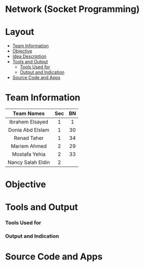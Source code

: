 # Network (Socket Programming)

# Layout
* <a href="#A"> Team Information </a>
* <a href="#B"> Objective </a>
* <a href="#C"> Idea Description </a>
* <a href="#D"> Tools and Output </a>
  * <a href="#E"> Tools Used for </a>
  * <a href="#F"> Output and Indication </a>
* <a href="#G"> Source Code and Apps </a>

<h1 id="A"> Team Information </h1>

Team Names | Sec | BN
:--------:|:---------:|:-------:
Ibrahem Elsayed | 1 | 1
Donia Abd Elslam | 1 | 30
Renad Taher | 1 | 34
Mariem Ahmed | 2 | 29
Mostafa Yehia | 2 | 33
Nancy Salah Eldin | 2 | 

<h1 id="B"> Objective </h1>

<h1 id="D"> Tools and Output </h1>
<h3 id="E"> Tools Used for </h3>

<h3 id="F"> Output and Indication </h3>


<h1 id="G"> Source Code and Apps </h1>